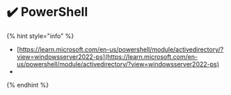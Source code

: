 # ✔️ PowerShell











{% hint style="info" %}
* [https://learn.microsoft.com/en-us/powershell/module/activedirectory/?view=windowsserver2022-ps](https://learn.microsoft.com/en-us/powershell/module/activedirectory/?view=windowsserver2022-ps)
*
{% endhint %}
